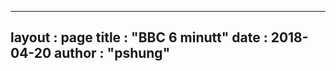 
---
layout  : page
title   : "BBC 6 minutt"
date       : 2018-04-20
author      : "pshung"
---


# 
<!--stackedit_data:
eyJoaXN0b3J5IjpbMTc5OTkxMzk5MiwxNDE2MDE0OTk3XX0=
-->
